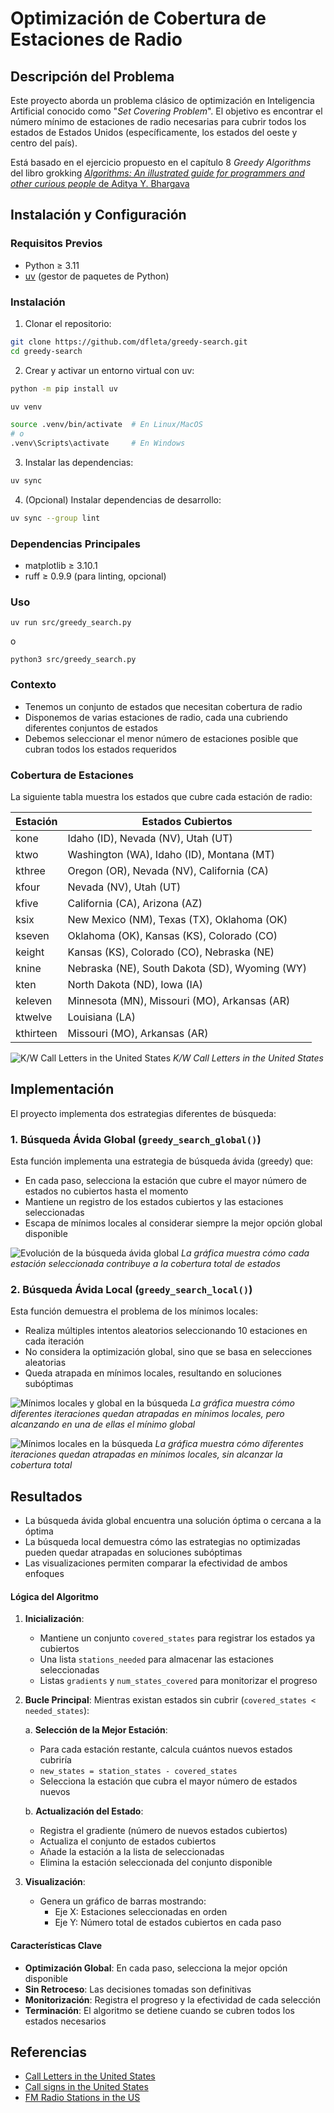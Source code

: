# Optimización de Cobertura de Estaciones de Radio

## Descripción del Problema
Este proyecto aborda un problema clásico de optimización en Inteligencia Artificial conocido como "_Set Covering Problem_". El objetivo es encontrar el número mínimo de estaciones de radio necesarias para cubrir todos los estados de Estados Unidos (específicamente, los estados del oeste y centro del país).

Está basado en el ejercicio propuesto en el capítulo 8 _Greedy Algorithms_ del libro grokking [_Algorithms: An illustrated guide for programmers and other curious people_ de Aditya Y. Bhargava](https://github.com/egonSchiele/grokking_algorithms)

## Instalación y Configuración

### Requisitos Previos
- Python ≥ 3.11
- [uv](https://github.com/astral-sh/uv) (gestor de paquetes de Python)

### Instalación

1. Clonar el repositorio:
```bash
git clone https://github.com/dfleta/greedy-search.git
cd greedy-search
```

2. Crear y activar un entorno virtual con uv:
```bash
python -m pip install uv

uv venv

source .venv/bin/activate  # En Linux/MacOS
# o
.venv\Scripts\activate     # En Windows
```

3. Instalar las dependencias:
```bash
uv sync
```

4. (Opcional) Instalar dependencias de desarrollo:
```bash
uv sync --group lint
```

### Dependencias Principales
- matplotlib ≥ 3.10.1
- ruff ≥ 0.9.9 (para linting, opcional)

### Uso

`uv run src/greedy_search.py`

o

`python3 src/greedy_search.py`

### Contexto
- Tenemos un conjunto de estados que necesitan cobertura de radio
- Disponemos de varias estaciones de radio, cada una cubriendo diferentes conjuntos de estados
- Debemos seleccionar el menor número de estaciones posible que cubran todos los estados requeridos

### Cobertura de Estaciones
La siguiente tabla muestra los estados que cubre cada estación de radio:

| Estación   | Estados Cubiertos |
|------------|------------------|
| kone       | Idaho (ID), Nevada (NV), Utah (UT) |
| ktwo       | Washington (WA), Idaho (ID), Montana (MT) |
| kthree     | Oregon (OR), Nevada (NV), California (CA) |
| kfour      | Nevada (NV), Utah (UT) |
| kfive      | California (CA), Arizona (AZ) |
| ksix       | New Mexico (NM), Texas (TX), Oklahoma (OK) |
| kseven     | Oklahoma (OK), Kansas (KS), Colorado (CO) |
| keight     | Kansas (KS), Colorado (CO), Nebraska (NE) |
| knine      | Nebraska (NE), South Dakota (SD), Wyoming (WY) |
| kten       | North Dakota (ND), Iowa (IA) |
| keleven    | Minnesota (MN), Missouri (MO), Arkansas (AR) |
| ktwelve    | Louisiana (LA) |
| kthirteen  | Missouri (MO), Arkansas (AR) |

![K/W Call Letters in the United States](https://earlyradiohistory.us/kwbigmap.gif)
*K/W Call Letters in the United States*

## Implementación

El proyecto implementa dos estrategias diferentes de búsqueda:

### 1. Búsqueda Ávida Global (`greedy_search_global()`)
Esta función implementa una estrategia de búsqueda ávida (greedy) que:
- En cada paso, selecciona la estación que cubre el mayor número de estados no cubiertos hasta el momento
- Mantiene un registro de los estados cubiertos y las estaciones seleccionadas
- Escapa de mínimos locales al considerar siempre la mejor opción global disponible

![Evolución de la búsqueda ávida global](doc/greedy_search_global.png)
*La gráfica muestra cómo cada estación seleccionada contribuye a la cobertura total de estados*

### 2. Búsqueda Ávida Local (`greedy_search_local()`)
Esta función demuestra el problema de los mínimos locales:
- Realiza múltiples intentos aleatorios seleccionando 10 estaciones en cada iteración
- No considera la optimización global, sino que se basa en selecciones aleatorias
- Queda atrapada en mínimos locales, resultando en soluciones subóptimas

![Mínimos locales y global en la búsqueda](doc/f_minimo_global.png)
*La gráfica muestra cómo diferentes iteraciones quedan atrapadas en mínimos locales, pero alcanzando en una de ellas el mínimo global*

![Mínimos locales en la búsqueda](doc/f_minimos_locales.png)
*La gráfica muestra cómo diferentes iteraciones quedan atrapadas en mínimos locales, sin alcanzar la cobertura total*

## Resultados
- La búsqueda ávida global encuentra una solución óptima o cercana a la óptima
- La búsqueda local demuestra cómo las estrategias no optimizadas pueden quedar atrapadas en soluciones subóptimas
- Las visualizaciones permiten comparar la efectividad de ambos enfoques

#### Lógica del Algoritmo

1. **Inicialización**:
   - Mantiene un conjunto `covered_states` para registrar los estados ya cubiertos
   - Una lista `stations_needed` para almacenar las estaciones seleccionadas
   - Listas `gradients` y `num_states_covered` para monitorizar el progreso

2. **Bucle Principal**:
   Mientras existan estados sin cubrir (`covered_states < needed_states`):
   
   a. **Selección de la Mejor Estación**:
      - Para cada estación restante, calcula cuántos nuevos estados cubriría
      - `new_states = station_states - covered_states`
      - Selecciona la estación que cubra el mayor número de estados nuevos
   
   b. **Actualización del Estado**:
      - Registra el gradiente (número de nuevos estados cubiertos)
      - Actualiza el conjunto de estados cubiertos
      - Añade la estación a la lista de seleccionadas
      - Elimina la estación seleccionada del conjunto disponible

3. **Visualización**:
   - Genera un gráfico de barras mostrando:
     - Eje X: Estaciones seleccionadas en orden
     - Eje Y: Número total de estados cubiertos en cada paso

#### Características Clave
- **Optimización Global**: En cada paso, selecciona la mejor opción disponible
- **Sin Retroceso**: Las decisiones tomadas son definitivas
- **Monitorización**: Registra el progreso y la efectividad de cada selección
- **Terminación**: El algoritmo se detiene cuando se cubren todos los estados necesarios


## Referencias
- [Call Letters in the United States](https://earlyradiohistory.us/kwtrivia.htm)
- [Call signs in the United States](https://en.wikipedia.org/wiki/Call_signs_in_the_United_States)
- [FM Radio Stations in the US](https://en.wikipedia.org/wiki/List_of_FM_radio_stations_in_the_United_States_by_call_sign_(initial_letters_KK%E2%80%93KM))